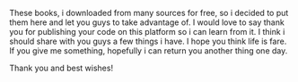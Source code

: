 These books, i downloaded from many sources for free, so i decided to put them here and let you guys to take advantage of.
I would love to say thank you for publishing your code on this platform so i can learn from it. I think i should share with you guys a few things i have.
I hope you think life is fare. If you give me something, hopefully i can return you another thing one day.

Thank you and best wishes!
